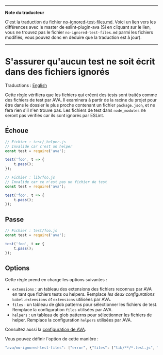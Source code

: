 ___
**Note du traducteur**

C'est la traduction du fichier [no-ignored-test-files.md](https://github.com/avajs/eslint-plugin-ava/blob/main/docs/rules/no-ignored-test-files.md). Voici un [lien](https://github.com/avajs/eslint-plugin-ava/compare/dee1802d39e22aec0915d5067062356f5abfbd84...main#diff-0de18f519aaa500ed2e199666148950c8dcd5dfd8b2dc81785818e88ecdb8fb4) vers les différences avec le master de eslint-plugin-ava (Si en cliquant sur le lien, vous ne trouvez pas le fichier `no-ignored-test-files.md` parmi les fichiers modifiés, vous pouvez donc en déduire que la traduction est à jour).
___
# S'assurer qu'aucun test ne soit écrit dans des fichiers ignorés

Traductions : [English](https://github.com/avajs/eslint-plugin-ava/blob/main/docs/rules/no-ignored-test-files.md)

Cette règle vérifiera que les fichiers qui créent des tests sont traités comme des fichiers de test par AVA. Il examinera à partir de la racine du projet pour être dans le dossier le plus proche contenant un fichier `package.json`, et ne fera rien s'il n'en trouve pas. Les fichiers de test dans `node_modules` ne seront pas vérifiés car ils sont ignorés par ESLint.

## Échoue

```js
// Fichier : test/_helper.js
// Invalide car c'est un helper
const test = require('ava');

test('foo', t => {
	t.pass();
});

// Fichier : lib/foo.js
// Invalide car ce n'est pas un fichier de test
const test = require('ava');

test('foo', t => {
	t.pass();
});
```

## Passe

```js
// Fichier : test/foo.js
const test = require('ava');

test('foo', t => {
	t.pass();
});
```

## Options

Cette règle prend en charge les options suivantes :

* `extensions` : un tableau des extensions des fichiers reconnus par AVA en tant que fichiers tests ou helpers. Remplace *les deux configurations* `babel.extensions` *et* `extensions` utilisées par AVA.
* `files` : un tableau de glob patterns pour sélectionner les fichiers de test. Remplace la configuration `files` utilisées par AVA.
* `helpers` : un tableau de glob patterns pour sélectionner les fichiers de helper. Remplace la configuration `helpers` utilisées par AVA.

Consultez aussi la [configuration de AVA](https://github.com/avajs/ava-docs/blob/main/fr_FR/docs/06-configuration.md#options).

Vous pouvez définir l'option de cette manière :

```js
"ava/no-ignored-test-files": ["error", {"files": ["lib/**/*.test.js", "utils/**/*.test.js"]}]
```
